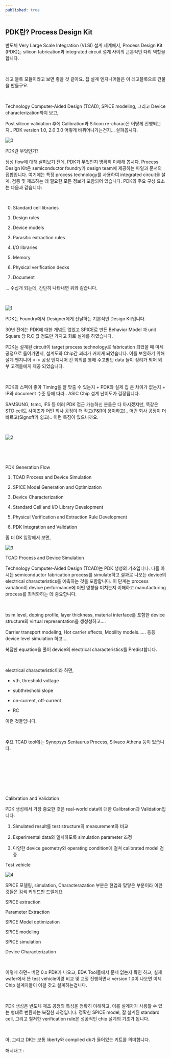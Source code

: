 ```yaml
---
published: true
---
```

## PDK란? Process Design Kit

반도체 Very Large Scale Integration (VLSI) 설계 세계에서, Process Design Kit (PDK)는 silicon fabrication과 integrated circuit 설계 사이의 근본적인 다리 역할을 합니다.

​

레고 블록 모듈이라고 보면 좋을 것 같아요. 칩 설계 엔지니어들은 이 레고블록으로 건물을 만들구요.

​

Technology Computer-Aided Design (TCAD), SPICE modeling, 그리고 Device characterization까지 보고,

Post silicon validation 후에 Calibration과 Silicon re-charac은 어떻게 진행되는지.. PDK version 1.0, 2.0 3.0 어떻게 바뀌어나가는건지... 살펴봅시다.

![0](/asset/img/223603332311/0.png)

PDK란 무엇인가?

생성 flow에 대해 살펴보기 전에, PDK가 무엇인지 명확히 이해해 봅시다. Process Design Kit은 semiconductor foundry가 design team에 제공하는 파일과 문서의 집합입니다. 여기에는 특정 process technology를 사용하여 integrated circuit을 설계, 검증 및 제조하는 데 필요한 모든 정보가 포함되어 있습니다. PDK의 주요 구성 요소는 다음과 같습니다:

​

0. Standard cell libraries

1. Design rules

2. Device models

3. Parasitic extraction rules

4. I/O libraries

5. Memory

6. Physical verification decks

7. Document

... 수십개 되는데, 간단히 나타내면 위와 같습니다.

​

![1](/asset/img/223603332311/1.png)

PDK는 Foundry에서 Designer에게 전달하는 기본적인 Design Kit입니다.

30년 전에는 PDK에 대한 개념도 없었고 SPICE로 만든 Behavior Model 과 unit Square 당 R.C 값 정도만 가지고 회로 설계를 하였습니다.

PDK는 설계된 circuit이 target process technology로 fabrication 되었을 때 미세공정으로 들어가면서, 설계도와 Chip간 괴리가 커지게 되었습니다. 이를 보완하기 위해 설계 엔지니어 <-> 공정 엔지니어 간 회의를 통해 주고받던 data 들이 정리가 되어 외부 고객들에게 제공 되었습니다.

​

PDK의 스펙이 좋아 Timing을 잘 맞출 수 있는지 + PDK와 실제 칩 큰 차이가 없는지 + IP와 document 수준 등에 따라.. ASIC Chip 설계 난이도가 결정됩니다.

SAMSUNG, tsmc, IFS 등 여러 PDK 접근 가능하신 분들은 다 아시겠지만, 똑같은 STD cell도 사이즈가 어떤 회사 공정이 더 작고(P&R이 용이하고).. 어떤 회사 공정이 더 빠르고(Signoff가 쉽고).. 이런 특징이 있으니까요.

​

![2](/asset/img/223603332311/2.png)

​

​

PDK Generation Flow

1. TCAD Process and Device Simulation

2. SPICE Model Generation and Optimization

3. Device Characterization

4. Standard Cell and I/O Library Development

5. Physical Verification and Extraction Rule Development

6. PDK Integration and Validation

좀 더 DK 입장에서 보면,

![3](/asset/img/223603332311/3.png)

TCAD Process and Device Simulation

Technology Computer-Aided Design (TCAD)는 PDK 생성의 기초입니다. 다들 아시는 semiconductor fabrication process를 simulate하고 결과로 나오는 device의 electrical characteristics를 예측하는 것을 포함합니다. 이 단계는 process variation이 device performance에 어떤 영향을 미치는지 이해하고 manufacturing process를 최적화하는 데 중요합니다.

​

bsim level, doping profile, layer thickness, material interface를 포함한 device structure의 virtual representation을 생성성하고....

Carrier transport modeling, Hot carrier effects, Mobility models...... 등등 device level simulation 하고....

복잡한 equation을 풀어 device의 electrical characteristics를 Predict합니다.

​

electrical characteristic이라 하면,

- vth, threshold voltage

- subthreshold slope

- on-current, off-current

- RC

이런 것들입니다.

​

주요 TCAD tool에는 Synopsys Sentaurus Process, Silvaco Athena 등이 있습니다.

​

​

​

​

Calibration and Validation

PDK 생성에서 가장 중요한 것은 real-world data에 대한 Calibration과 Validation입니다. 

1. Simulated result를 test structure의 measurement와 비교

2. Experimental data와 일치하도록 simulation parameter 조정

3. 다양한 device geometry와 operating condition에 걸쳐 calibrated model 검증

Test vehicle

![4](/asset/img/223603332311/4.png)

SPICE 모델링, simulation, Characterazation 부분은 현업과 맞닿은 부분이라 이런것들은 검색 키워드만 드릴게요

SPICE extraction

Parameter Extraction

SPICE Model optimization

SPICE modeling

SPICE simulation

Device Characterization

​

이렇게 하면~ 버전 0.x PDK가 나오고, EDA Tool들에서 문제 없는지 확인 하고, 실제 wafer에서 뜬 test vehicle이랑 비교 및 교정 진행하면서 version 1.0이 나오면 이제 Chip 설계자들이 이걸 갖고 설계하는겁니다.

​

PDK 생성은 반도체 제조 공정의 특성을 정확히 이해하고, 이를 설계자가 사용할 수 있는 형태로 변환하는 복잡한 과정입니다. 정확한 SPICE model, 잘 설계된 standard cell, 그리고 철저한 verification rule은 성공적인 chip 설계의 기초가 됩니다. 

​

아, 그리고 DK는 보통 liberty와 compiled db가 들어있는 키트를 의미합니다.

 해시태그 : 
